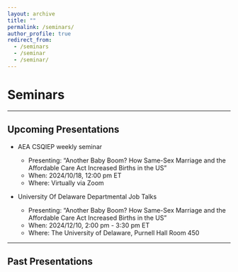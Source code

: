 ```yaml
---
layout: archive
title: ""
permalink: /seminars/
author_profile: true
redirect_from:
  - /seminars
  - /seminar
  - /seminar/
---
```


Seminars
======

<hr>

## Upcoming Presentations

* AEA CSQIEP weekly seminar
  * Presenting: “Another Baby Boom? How Same-Sex Marriage and the Affordable Care Act Increased Births in the US”
  * When: 2024/10/18, 12:00 pm ET
  * Where: Virtually via Zoom
 
* University Of Delaware Departmental Job Talks
  * Presenting: “Another Baby Boom? How Same-Sex Marriage and the Affordable Care Act Increased Births in the US”
  * When: 2024/12/10, 2:00 pm - 3:30 pm ET
  * Where: The University of Delaware, Purnell Hall Room 450

<hr>

## Past Presentations 



